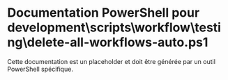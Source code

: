 # Documentation PowerShell pour development\scripts\workflow\testing\delete-all-workflows-auto.ps1

Cette documentation est un placeholder et doit être générée par un outil PowerShell spécifique.

